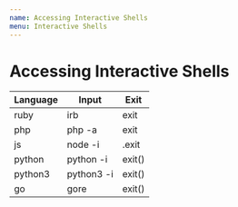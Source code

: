 ```yaml
---
name: Accessing Interactive Shells
menu: Interactive Shells
---
```


# Accessing Interactive Shells

| Language | Input      | Exit   |
| -------- | ---------- | ------ |
| ruby     | irb        | exit   |
| php      | php -a     | exit   |
| js       | node -i    | .exit  |
| python   | python -i  | exit() |
| python3  | python3 -i | exit() |
| go       | gore       | exit() |